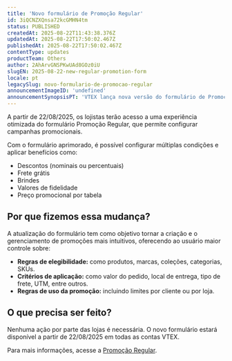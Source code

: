 ```yaml
---
title: 'Novo formulário de Promoção Regular'
id: 3iQCNZXQnsa72kcGMHN4tm
status: PUBLISHED
createdAt: 2025-08-22T11:43:38.376Z
updatedAt: 2025-08-22T17:50:02.467Z
publishedAt: 2025-08-22T17:50:02.467Z
contentType: updates
productTeam: Others
author: 2AhArvGNSPKwUAd8GOz0iU
slugEN: 2025-08-22-new-regular-promotion-form
locale: pt
legacySlug: novo-formulario-de-promocao-regular
announcementImageID: 'undefined'
announcementSynopsisPT: 'VTEX lança nova versão do formulário de Promoção Regular com melhor usabilidade.'
---
```


A partir de 22/08/2025, os lojistas terão acesso a uma experiência otimizada do formulário Promoção Regular, que permite configurar campanhas promocionais. 

Com o formulário aprimorado, é possível configurar múltiplas condições e aplicar benefícios como:

- Descontos (nominais ou percentuais)
- Frete grátis
- Brindes
- Valores de fidelidade
- Preço promocional por tabela

## Por que fizemos essa mudança?
A atualização do formulário tem como objetivo tornar a criação e o gerenciamento de promoções mais intuitivos, oferecendo ao usuário maior controle sobre:

- **Regras de elegibilidade:** como produtos, marcas, coleções, categorias, SKUs.
- **Critérios de aplicação:** como valor do pedido, local de entrega, tipo de frete, UTM, entre outros.
- **Regras de uso da promoção:** incluindo limites por cliente ou por loja.

## O que precisa ser feito?
Nenhuma ação por parte das lojas é necessária. O novo formulário estará disponível a partir de 22/08/2025 em todas as contas VTEX.

Para mais informações, acesse a [Promoção Regular](/pt/tutorial/promocao-regular-pt--tutorials_327).
